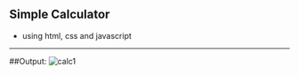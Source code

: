 ## Simple Calculator
- using html, css and javascript
_______
##Output:
![calc1](https://github.com/lvcc-wad/Students/blob/master/BSIS/Requinto-Angela-Mikaela/Simple-JS-Calculator/Screenshot_2016-10-16-16-20-38.png)
